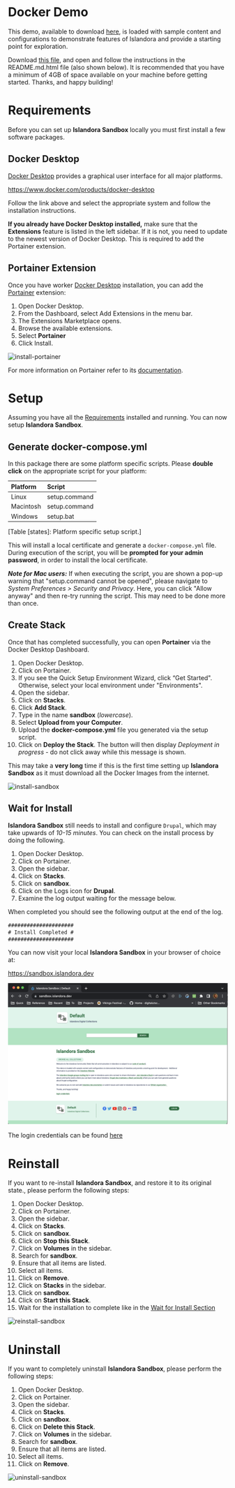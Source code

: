 # Docker Demo

This demo, available to download [here](https://drive.google.com/file/d/1YS9itn7Hgvc74YTD7iFKDgmRg8gaCY1_/view?usp=sharing), is loaded with sample content and configurations to demonstrate
features of Islandora and provide a starting point for exploration. 

Download [this file](https://drive.google.com/file/d/1YS9itn7Hgvc74YTD7iFKDgmRg8gaCY1_/view?usp=sharing), and open and follow the instructions in the README.md.html file (also shown below). It is recommended that you have a minimum of 4GB of space available on your machine before getting started. Thanks, and happy building!


Requirements
==============================================================

Before you can set up **Islandora Sandbox** locally you must first install a few
software packages.

Docker Desktop
--------------------------------------------------------------

[Docker Desktop](https://www.docker.com/products/docker-desktop) provides a
graphical user interface for all major platforms.

<https://www.docker.com/products/docker-desktop>

Follow the link above and select the appropriate system and follow the
installation instructions.

**If you already have Docker Desktop installed,** make sure that the **Extensions** 
feature is listed in the left sidebar. If it is not, you need to update to the newest 
version of Docker Desktop. This is required to add the Portainer extension.

Portainer Extension
--------------------------------------------------------------

Once you have worker [Docker Desktop](#dockerdesktop) installation, you can add
the [Portainer](https://portainer.io/) extension:

1. Open Docker Desktop.
2. From the Dashboard, select Add Extensions in the menu bar.
3. The Extensions Marketplace opens.
4. Browse the available extensions.
5. Select **Portainer**
6. Click Install.

![install-portainer](../assets/docker_demo_Install_Portainer.gif)

For more information on Portainer refer to its
[documentation](https://docs.portainer.io/).

Setup
==============================================================

Assuming you have all the [Requirements](#requirements) installed
and running. You can now setup **Islandora Sandbox**.

Generate docker-compose.yml
--------------------------------------------------------------

In this package there are some platform specific scripts. Please **double
click** on the appropriate script for your platform:

| Platform  | Script        |
| :-------- | :------------ |
| Linux     | setup.command |
| Macintosh | setup.command |
| Windows   | setup.bat     |
[Table [states]: Platform specific setup script.]

This will install a local certificate and generate a `docker-compose.yml` file.
During execution of the script, you will be **prompted for your admin password**, 
in order to install the local certificate.

_**Note for Mac users:**_ If when executing the script, you are shown a pop-up warning
that "setup.command cannot be opened", please navigate to _System Preferences >
Security and Privacy_. Here, you can click "Allow anyway" and then re-try running
the script. This may need to be done more than once.

Create Stack
--------------------------------------------------------------

Once that has completed successfully, you can open **Portainer** via the Docker
Desktop Dashboard. 

1. Open Docker Desktop.
2. Click on Portainer.
3. If you see the Quick Setup Environment Wizard, click “Get Started". Otherwise, select your local environment under "Environments".
4. Open the sidebar.
5. Click on **Stacks**.
6. Click **Add Stack**.
7. Type in the name **sandbox** (_lowercase_).
8. Select **Upload from your Computer**.
9. Upload the **docker-compose.yml** file you generated via the setup script.
10. Click on **Deploy the Stack**. The button will then display _Deployment in progress_  - do not click away while this message is shown.

This may take a **very long** time if this is the first time setting up
**Islandora Sandbox** as it must download all the Docker Images from the
internet. 

![install-sandbox](../assets/docker_demo_Install_Sandbox.gif)

Wait for Install
--------------------------------------------------------------

**Islandora Sandbox** still needs to install and configure `Drupal`, which may
take upwards of _10-15 minutes_. You can check on the install process by doing
the following.

1. Open Docker Desktop.
2. Click on Portainer.
3. Open the sidebar.
4. Click on **Stacks**.
5. Click on **sandbox**.
6. Click on the Logs icon for **Drupal**.
7. Examine the log output waiting for the message below.

When completed you should see the following output at the end of the log.

```
#####################
# Install Completed #
#####################
```

You can now visit your local **Islandora Sandbox** in your browser of choice at:

<https://sandbox.islandora.dev>

![sandbox](../assets/docker_demo_Sandbox.png)

The login credentials can be found
[here](https://github.com/Islandora/documentation/wiki/Sandbox.Islandora.ca-online-credentials)

Reinstall
==============================================================

If you want to re-install **Islandora Sandbox**, and restore it to its original
state., please perform the following steps:

1. Open Docker Desktop.
2. Click on Portainer.
3. Open the sidebar.
4. Click on **Stacks**.
5. Click on **sandbox**.
6. Click on **Stop this Stack**.
7. Click on **Volumes** in the sidebar.
8. Search for **sandbox**.
9. Ensure that all items are listed.
10. Select all items.
11. Click on **Remove**.
12. Click on **Stacks** in the sidebar.
13. Click on **sandbox**.
14. Click on **Start this Stack**.
15. Wait for the installation to complete like in the [Wait for Install Section](#waitforinstall)

![reinstall-sandbox](../assets/docker_demo_Reinstall_Sandbox.gif)

Uninstall
==============================================================

If you want to completely uninstall **Islandora Sandbox**, please perform the
following steps:

1. Open Docker Desktop.
2. Click on Portainer.
3. Open the sidebar.
4. Click on **Stacks**.
5. Click on **sandbox**.
6. Click on **Delete this Stack**.
7. Click on **Volumes** in the sidebar.
8. Search for **sandbox**.
9. Ensure that all items are listed.
10. Select all items.
11. Click on **Remove**.

![uninstall-sandbox](../assets/docker_demo_Uninstall_Sandbox.gif)
